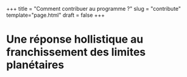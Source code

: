 +++
title = "Comment contribuer au programme ?"
slug = "contribute"
template="page.html"
draft = false
+++

# Une réponse hollistique au franchissement des limites planétaires